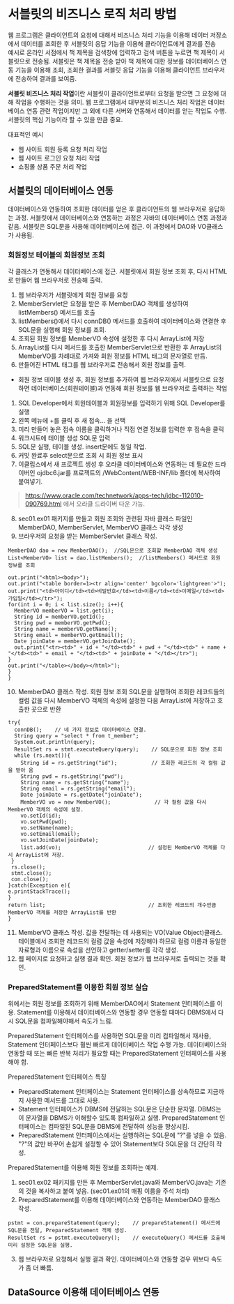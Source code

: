 # 서블릿의 비즈니스 로직 처리 방법
웹 프로그램은 클라이언트의 요청에 대해서 비즈니스 처리 기능을 이용해 데이터 저장소에서 데이터를 조회한 후 서블릿의 응답 기능을 이용해 클라이언트에게 결과를 전송  
예시로 온라인 서점에서 책 제목을 검색창에 입력하고 검색 버튼을 누르면 책 제목이 서블릿으로 전송됨. 서블릿은 책 제목을 전송 받아 책 제목에 대한 정보를 데이터베이스 연동 기능을 이용해 조회, 조회한 결과를 서블릿 응답 기능을 이용해 클라이언트 브라우저에 전송하여 결과를 보여줌.

**서블릿 비즈니스 처리 작업**이란 서블릿이 클라이언트로부터 요청을 받으면 그 요청에 대해 작업을 수행하는 것을 의미. 웹 프로그램에서 대부분의 비즈니스 처리 작업은 데이터베이스 연동 관련 작업이지만 그 외에 다른 서버와 연동해서 데이터를 얻는 작업도 수행. 서블릿의 핵심 기능이라 할 수 있을 만큼 중요.

대표적인 예시  
* 웹 사이트 회원 등록 요청 처리 작업
* 웹 사이트 로그인 요청 처리 작업
* 쇼핑몰 상품 주문 처리 작업

## 서블릿의 데이터베이스 연동
데이터베이스와 연동하여 조회한 데이터를 얻은 후 클라이언트의 웹 브라우저로 응답하는 과정.
서블릿에서 데이터베이스와 연동하는 과정은 자바의 데이터베이스 연동 과정과 같음.
서블릿은 SQL문을 사용해 데이터베이스에 접근. 이 과정에서 DAO와 VO클래스가 사용됨.
### 회원정보 테이블의 회원정보 조회
각 클래스가 연동해서 데이터베이스에 접근. 서블릿에서 회원 정보 조회 후, 다시 HTML로 만들어 웹 브라우저로 전송해 출력.
1. 웹 브라우저가 서블릿에게 회원 정보를 요청
2. MemberServlet은 요청을 받은 후 MemberDAO 객체를 생성하여 listMembers() 메서드를 호출
3. listMembers()에서 다시 connDB() 메서드를 호출하여 데이터베이스와 연결한 후 SQL문을 실행해 회원 정보를 조회.
4. 조회된 회원 정보를 MemberVO 속성에 설정한 후 다시 ArrayList에 저장
5. ArrayList를 다시 메서드를 호출한 MemberServlet으로 반환한 후 ArrayList의 MemberVO를 차례대로 가져와 회원 정보를 HTML 태그의 문자열로 만듬.
6. 만들어진 HTML 태그를 웹 브라우저로 전송해서 회원 정보를 출력.

* 회원 정보 테이블 생성 후, 회원 정보를 추가하여 웹 브라우저에서 서블릿으로 요청하면 데이터베이스(회원테이블)과 연동해 회원 정보를 웹 브라우저로 출력하는 작업

1. SQL Developer에서 회원테이블과 회원정보를 입력하기 위해 SQL Developer를 실행
2. 왼쪽 메뉴에 +를 클릭 후 새 접속... 을 선택
3. 미리 만들어 놓은 접속 이름을 클릭하거나 직접 연결 정보를 입력한 후 접속을 클릭
4. 워크시트에 테이블 생성 SQL문 입력
5. SQL문 실행, 테이블 생성. insert문에도 동일 작업.
6. 커밋 완료후 select문으로 조회 시 회원 정보 표시
7. 이클립스에서 새 프로젝트 생성 후 오라클 데이터베이스와 연동하는 데 필요한 드라이버인 ojdbc6.jar를 프로젝트의 /WebContent/WEB-INF/lib 폴더에 복사하여 붙여넣기.
> https://www.oracle.com/technetwork/apps-tech/jdbc-112010-090769.html 에서 오라클 드라이버 다운 가능.

8. sec01.ex01 패키지를 만들고 회원 조회와 관련된 자바 클래스 파일인 MemberDAO, MemberServlet, MemberVO 클래스 각각 생성
9. 브라우저의 요청을 받는 MemberServlet 클래스 작성.
```
MemberDAO dao = new MemberDAO();  //SQL문으로 조회할 MemberDAO 객체 생성
List<MemberVO> list = dao.listMembers();  //listMembers() 메서드로 회원 정보를 조회

out.print("<html><body>");
out.print("<table border=1><tr align='center' bgcolor='lightgreen'>");
out.print("<td>아이디</td><td>비밀번호</td><td>이름</td><td>이메일</td><td>가입일</td></tr>");
for(int i = 0; i < list.size(); i++){
  MemberVO memberVO = list.get(i);
  String id = memberVO.getId();
  String pwd = memberVO.getPwd();
  String name = memberVO.getName();
  String email = memberVO.getEmail();
  Date joinDate = memberVO.getJoinDate();
  out.print("<tr><td>" + id + "</td><td>" + pwd + "</td><td>" + name + "</td><td>" + email + "</td><td>" + joinDate + "</td></tr>");
}
out.print("</table></body></html>");
}
}
```

10. MemberDAO 클래스 작성. 회원 정보 조회 SQL문을 실행하여 조회한 레코드들의 컬럼 값을 다시 MemberVO 객체의 속성에 설정한 다음 ArrayList에 저장하고 호출한 곳으로 반환
```
try{
  connDB();    // 네 가지 정보로 데이터베이스 연결.
  String query = "select * from t_member";
  System.out.println(query);
  ResultSet rs = stmt.executeQuery(query);    // SQL문으로 회원 정보 조회
  while (rs.next()){
    String id = rs.getString("id");           // 조회한 레코드의 각 컬럼 값을 받아 옴
    String pwd = rs.getString("pwd");
    String name = rs.getString("name");
    String email = rs.getString("email");
    Date joinDate = rs.getDate("joinDate");
    MemberVO vo = new MemberVO();              // 각 컬럼 값을 다시 MemberVO 객체의 속성에 설정.
    vo.setId(id);
    vo.setPwd(pwd);
    vo.setName(name);
    vo.setEmail(email);
    vo.setJoinDate(joinDate);
    list.add(vo);                            // 설정된 MemberVO 객체를 다시 ArrayList에 저장.
 }
 rs.close();
 stmt.close();
 con.close();
}catch(Exception e){
e.printStackTrace();
}
return list;                                 // 조회한 레코드의 개수만큼 MemberVO 객체를 저장한 ArrayList를 반환
}
```

11. MemberVO 클래스 작성. 값을 전달하는 데 사용되는 VO(Value Object)클래스. 테이블에서 조회한 레코드의 컬럼 값을 속성에 저장해야 하므로 컬럼 이름과 동일한 자료형과 이름으로 속성을 선언하고 getter/setter를 각각 생성.
12. 웹 페이지로 요청하고 실행 결과 확인. 회원 정보가 웹 브라우저로 출력되는 것을 확인.

### PreparedStatement를 이용한 회원 정보 실습
위에서는 회원 정보를 조회하기 위해 MemberDAO에서 Statement 인터페이스를 이용. Statement를 이용해서 데이터베이스와 연동할 경우 연동할 때마다 DBMS에서 다시 SQL문을 컴파일해야해서 속도가 느림.

PreparedStatement 인터페이스를 사용하면 SQL문을 미리 컴파일해서 재사용, Statement 인터페이스보다 훨씬 빠르게 데이터베이스 작업 수행 가능. 데이터베이스와 연동할 때 또는 빠른 반복 처리가 필요할 때는 PreparedStatement 인터페이스를 사용해야 함.

PreparedStatement 인터페이스 특징
* PreparedStatement 인터페이스는 Statement 인터페이스를 상속하므로 지금까지 사용한 메서드를 그대로 사용.
* Statement 인터페이스가 DBMS에 전달하는 SQL문은 단순한 문자열. DBMS는 이 문자열을 DBMS가 이해할수 있도록 컴파일하고 실행. PreparedStatement 인터페이스는 컴파일된 SQL문을 DBMS에 전달하여 성능을 향상시킴.
* PreparedStatement 인터페이스에서는 실행하려는 SQL문에 "?"를 넣을 수 있음. "?"의 값만 바꾸어 손쉽게 설정할 수 있어 Statement보다 SQL문을 더 간단히 작성.
  
PreparedStatement를 이용해 회원 정보를 조회하는 예제.
1. sec01.ex02 패키지를 만든 후 MemberServlet.java와 MemberVO.java는 기존의 것을 복사하고 붙여 넣음. (sec01.ex01의 매핑 이름을 주석 처리)
2. PreparedStatement를 이용해 데이터베이스와 연동하는 MemberDAO 믈래스 작성.
```
pstmt = con.prepareStatement(query);    // prepareStatement() 메서드에 SQL문을 전달, PreparedStatement 객체 생성.
ResultSet rs = pstmt.executeQuery();    // executeQuery() 메서드를 호출해 미리 설정한 SQL문을 실행.
```

3. 웹 브라우저로 요청해서 실행 결과 확인. 데이터베이스와 연동할 경우 위보다 속도가 좀 더 빠름.

## DataSource 이용해 데이터베이스 연동
